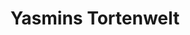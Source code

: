 ---
title: "Yasmins Tortenwelt"
url: /villingen-schwenningen/yasmins-tortenwelt/
shop: Konditorei
---